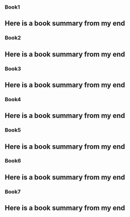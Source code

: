 ### Book1
Here is a book summary from my end 
---

### Book2
Here is a book summary from my end 
---

### Book3
Here is a book summary from my end 
---

### Book4
Here is a book summary from my end 
---

### Book5
Here is a book summary from my end 
---

### Book6
Here is a book summary from my end 
---

### Book7
Here is a book summary from my end 
---
